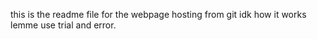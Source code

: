 this is the readme file for the webpage hosting from git
idk how it works lemme use trial and error.
